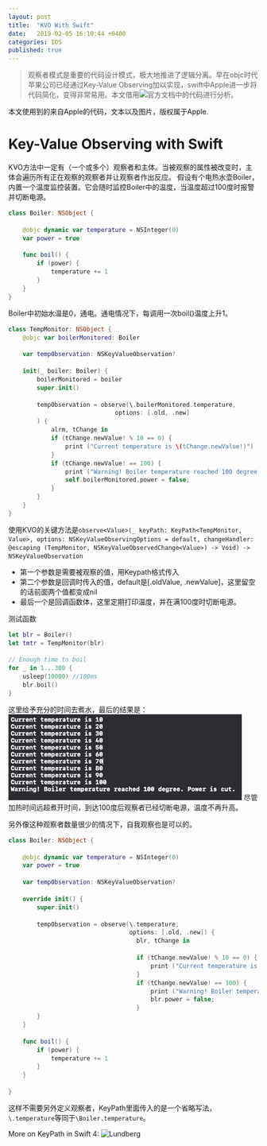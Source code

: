 ```yaml
---
layout: post
title:  "KVO With Swift"
date:   2019-02-05 16:10:44 +0400
categories: IOS
published: true
---
```


>观察者模式是重要的代码设计模式，极大地推进了逻辑分离。早在objc时代苹果公司已经通过Key-Value Observing加以实现，swift中Apple进一步将代码简化，变得非常易用。本文借用![官方文档](https://developer.apple.com/documentation/swift/cocoa_design_patterns/using_key-value_observing_in_swift)中的代码进行分析。

本文使用到的来自Apple的代码，文本以及图片，版权属于Apple.

# Key-Value Observing with Swift

KVO方法中一定有（一个或多个）观察者和主体。当被观察的属性被改变时，主体会遍历所有正在观察的观察者并让观察者作出反应。
假设有个电热水壶Boiler，内置一个温度监控装置。它会随时监控Boiler中的温度，当温度超过100度时报警并切断电源。

```swift
class Boiler: NSObject {

    @objc dynamic var temperature = NSInteger(0)
    var power = true

    func boil() {
        if (power) {
            temperature += 1
        }
    }    
}
```
Boiler中初始水温是0，通电。通电情况下，每调用一次boil()温度上升1。

```swift
class TempMonitor: NSObject {
    @objc var boilerMonitored: Boiler

    var tempObservation: NSKeyValueObservation?

    init(_ boiler: Boiler) {
        boilerMonitored = boiler
        super.init()

        tempObservation = observe(\.boilerMonitored.temperature,
                              options: [.old, .new]
        ) {
            alrm, tChange in
            if (tChange.newValue! % 10 == 0) {
                print ("Current temperature is \(tChange.newValue!)")
            }
            if (tChange.newValue! == 100) {
                print ("Warning! Boiler temperature reached 100 degree. Power is cut.")
                self.boilerMonitored.power = false;
            }
        }
    }
}
```
使用KVO的关键方法是`observe<Value>(_ keyPath: KeyPath<TempMonitor, Value>, options: NSKeyValueObservingOptions = default, changeHandler: @escaping (TempMonitor, NSKeyValueObservedChange<Value>) -> Void) -> NSKeyValueObservation`
- 第一个参数是需要被观察的值，用Keypath格式传入
- 第二个参数是回调时传入的值，default是[.oldValue, .newValue]，这里留空的话前面两个值都变成nil
- 最后一个是回调函数体，这里定期打印温度，并在满100度时切断电源。

测试函数
```swift
let blr = Boiler()
let tmtr = TempMonitor(blr)

// Enough time to boil
for _ in 1...300 {
    usleep(10000) //100ms
    blr.boil()
}
```
这里给予充分的时间去煮水，最后的结果是：
![KVODemo](/_posts/assets/avcam/KVO1.png)
尽管加热时间远超煮开时间，到达100度后观察者已经切断电源，温度不再升高。

另外像这种观察者数量很少的情况下，自我观察也是可以的。
```swift
class Boiler: NSObject {

    @objc dynamic var temperature = NSInteger(0)
    var power = true

    var tempObservation: NSKeyValueObservation?

    override init() {
        super.init()

        tempObservation = observe(\.temperature,
                                  options: [.old, .new]) {
                                    blr, tChange in

                                    if (tChange.newValue! % 10 == 0) {
                                        print ("Current temperature is \(tChange.newValue!)")
                                    }
                                    if (tChange.newValue! == 100) {
                                        print ("Warning! Boiler temperature reached 100 degree. Power is cut.")
                                        blr.power = false;
                                    }
        }
    }

    func boil() {
        if (power) {
            temperature += 1
        }
    }

}
```
这样不需要另外定义观察者，KeyPath里面传入的是一个省略写法，`\.temperature`等同于`\Boiler.temperature`。

More on KeyPath in Swift 4: ![Lundberg](https://www.klundberg.com/blog/swift-4-keypaths-and-you/)
